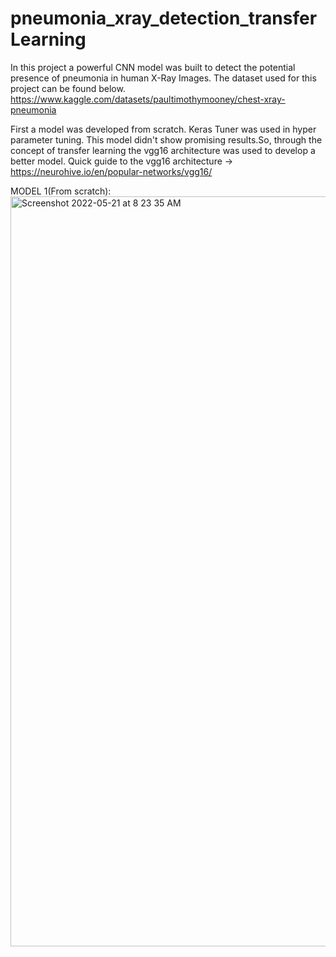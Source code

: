 # pneumonia_xray_detection_transferLearning

In this project  a powerful CNN model was built to detect the potential presence of pneumonia in human X-Ray Images.
The dataset used for this project can be found below.
https://www.kaggle.com/datasets/paultimothymooney/chest-xray-pneumonia

First a model was developed from scratch. Keras Tuner was used in hyper parameter tuning. This model didn't show promising results.So, through the concept of transfer learning the vgg16 architecture was used to develop a better model.
Quick guide to the vgg16 architecture -> https://neurohive.io/en/popular-networks/vgg16/

MODEL 1(From scratch):
<img width="1200" alt="Screenshot 2022-05-21 at 8 23 35 AM" src="https://user-images.githubusercontent.com/52528480/169685533-24b66a1f-fe44-4318-9c28-99c83846e32e.png">
